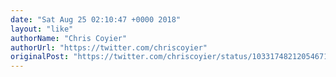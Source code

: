 ```yaml
---
date: "Sat Aug 25 02:10:47 +0000 2018"
layout: "like"
authorName: "Chris Coyier"
authorUrl: "https://twitter.com/chriscoyier"
originalPost: "https://twitter.com/chriscoyier/status/1033174821205467136"
---
```

